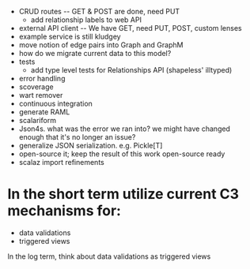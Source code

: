 - CRUD routes -- GET & POST are done, need PUT
    - add relationship labels to web API
- external API client -- We have GET, need PUT, POST, custom lenses
- example service is still kludgey
- move notion of edge pairs into Graph and GraphM
- how do we migrate current data to this model?
- tests
    - add type level tests for Relationships API  (shapeless' illtyped)
- error handling
- scoverage
- wart remover
- continuous integration
- generate RAML
- scalariform
- Json4s. what was the error we ran into? we might have changed enough that it's no longer an issue?
- generalize JSON serialization. e.g. Pickle[T]
- open-source it; keep the result of this work open-source ready
- scalaz import refinements

In the short term utilize current C3 mechanisms for:
===========
- data validations
- triggered views

In the log term, think about data validations as triggered views
